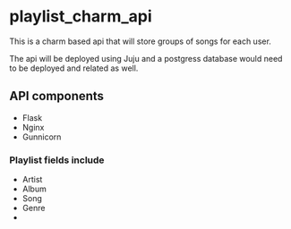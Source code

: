 # playlist_charm_api
This is a charm based api that will store groups of songs for each user.

The api will be deployed using Juju and a postgress database would need to be deployed and related as well.

## API components
- Flask
- Nginx
- Gunnicorn

### Playlist fields include
- Artist
- Album
- Song
- Genre
- 
